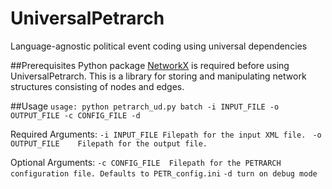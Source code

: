 # UniversalPetrarch
Language-agnostic political event coding using universal dependencies

##Prerequisites
Python package [NetworkX](https://networkx.github.io/) is required before using UniversalPetrarch. This is a library for storing and manipulating network structures consisting of nodes and edges. 


##Usage
``usage: python petrarch_ud.py batch -i INPUT_FILE -o OUTPUT_FILE -c CONFIG_FILE -d``

Required Arguments:
``-i INPUT_FILE	Filepath for the input XML file. ``
``-o OUTPUT_FILE	Filepath for the output file.``

Optional Arguments:
``-c CONFIG_FILE  Filepath for the PETRARCH configuration file. Defaults to PETR_config.ini``
``-d turn on debug mode``

